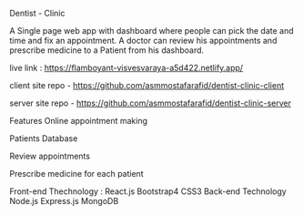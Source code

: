 Dentist - Clinic



A Single page web app with dashboard where people can pick the date and time and fix an appointment. A doctor can review his appointments and prescribe medicine to a Patient from his dashboard.

live link :
https://flamboyant-visvesvaraya-a5d422.netlify.app/

client site repo -
https://github.com/asmmostafarafid/dentist-clinic-client

server site repo -
https://github.com/asmmostafarafid/dentist-clinic-server


Features
Online appointment making

Patients Database

Review appointments

Prescribe medicine for each patient

Front-end Thechnology :
React.js
Bootstrap4
CSS3
Back-end Technology
Node.js
Express.js
MongoDB
